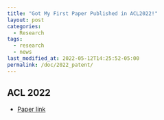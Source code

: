 ```yaml
---
title: "Got My First Paper Published in ACL2022!"
layout: post
categories:
  - Research
tags:
  - research
  - news
last_modified_at: 2022-05-12T14:25:52-05:00
permalink: /doc/2022_patent/
---
```


## ACL 2022
- [Paper link](https://openreview.net/forum?id=oQ43ZecmCwe)